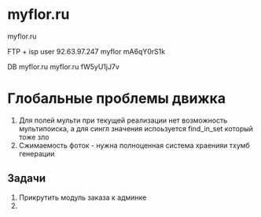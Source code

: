 # myflor.ru

myflor.ru

FTP + isp user
92.63.97.247
myflor
mA6qY0rS1k

DB
myflor.ru
myflor.ru
fW5yU1jJ7v


# Глобальные проблемы движка
1. Для полей мульти при текущей реализации нет возможность мультипоиска, а для сингл значения испоьзуется find_in_set который тоже зло
2. Сжимаемость фоток - нужна полноценная система храенияи тхумб генерации

## Задачи 
1. Прикрутить модуль заказа к админке
2. 